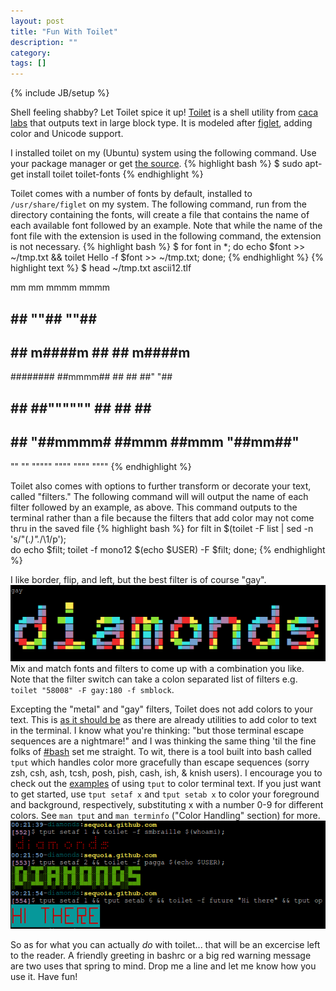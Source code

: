 ```yaml
---
layout: post
title: "Fun With Toilet"
description: ""
category: 
tags: []
---
```

{% include JB/setup %}

Shell feeling shabby? Let Toilet spice it up! [Toilet](http://caca.zoy.org/wiki/toilet) is a shell utility from [caca labs](http://caca.zoy.org/) that outputs text in large block type.  It is modeled after [figlet](http://www.figlet.org/), adding color and Unicode support.

I installed toilet on my (Ubuntu) system using the following command.  Use your package manager or get [the source](http://caca.zoy.org/wiki/toilet).
{% highlight bash %}
$ sudo apt-get install toilet toilet-fonts
{% endhighlight %}

Toilet comes with a number of fonts by default, installed to ```/usr/share/figlet``` on my system.  The following command, run from the directory containing the fonts, will create a file that contains the name of each available font followed by an example.  Note that while the name of the font file with the extension is used in the following command, the extension is not necessary.
{% highlight bash %}
$ for font in *; do echo $font >> ~/tmp.txt && toilet Hello -f $font >> ~/tmp.txt; done;
{% endhighlight %}
{% highlight text %}
$ head ~/tmp.txt
ascii12.tlf

 mm    mm            mmmm      mmmm
 ##    ##            ""##      ""##
 ##    ##   m####m     ##        ##       m####m
 ########  ##mmmm##    ##        ##      ##"  "##
 ##    ##  ##""""""    ##        ##      ##    ##
 ##    ##  "##mmmm#    ##mmm     ##mmm   "##mm##"
 ""    ""    """""      """"      """"     """"
{% endhighlight %}

Toilet also comes with options to further transform or decorate your text, called "filters."  The following command will will output the name of each filter followed by an example, as above.  This command outputs to the terminal rather than a file because the filters that add color may not come thru in the saved file
{% highlight bash %}
for filt in $(toilet -F list | sed -n 's/\"\(.*\)\".*/\1/p'); \
do echo $filt; toilet -f mono12 $(echo $USER) -F $filt; done;
{% endhighlight %}

I like border, flip, and left, but the best filter is of course "gay".
![the word "diamonds" in block text with the "gay" filter applied](/img/gay_filter.png)
Mix and match fonts and filters to come up with a combination you like.  Note that the filter switch can take a colon separated list of filters e.g. ```toilet "58008" -F gay:180 -f smblock```.

Excepting the "metal" and "gay" filters, Toilet does not add colors to your text.  This is [as it should be](http://en.wikipedia.org/wiki/Unix_philosophy#McIlroy:_A_Quarter_Century_of_Unix) as there are already utilities to add color to text in the terminal.  I know what you're thinking: "but those terminal escape sequences are a nightmare!" and I was thinking the same thing 'til the fine folks of [#bash](http://irc.lc/freenode/bash/diamonds_sent_me) set me straight.  To wit, there is a tool built into bash called ```tput``` which handles color more gracefully than escape sequences (sorry zsh, csh, ash, tcsh, posh, pish, cash, ish, & knish users).  I encourage you to check out the [examples](http://bash.cumulonim.biz/BashFAQ%282f%29037.html) of using ```tput``` to color terminal text.  If you just want to get started, use ```tput setaf x``` and ```tput setab x``` to color your foreground and background, respectively, substituting x with a number 0-9 for different colors.  See ```man tput``` and ```man terminfo``` ("Color Handling" section) for more.
![examples of using tput with toilet](/img/tput_toilet.png)

So as for what you can actually *do* with toilet... that will be an excercise left to the reader.  A friendly greeting in bashrc or a big red warning message are two uses that spring to mind.  Drop me a line and let me know how you use it.  Have fun!
